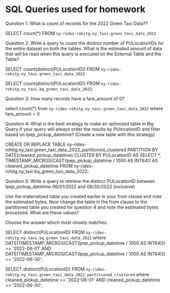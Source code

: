 # SQL Queries used for homework

Question 1: What is count of records for the 2022 Green Taxi Data??

SELECT count(*) FROM `ny-rides-rohitg.ny_taxi.green_taxi_data_2022`

Question 2: Write a query to count the distinct number of PULocationIDs for the entire dataset on both the tables.
What is the estimated amount of data that will be read when this query is executed on the External Table and the Table?

SELECT count(distinct(PULocationID)) FROM `ny-rides-rohitg.ny_taxi.green_taxi_data_2022`

SELECT count(distinct(PULocationID)) FROM `ny-rides-rohitg.ny_taxi.bq_green_taxi_data_2022`;

Question 3: How many records have a fare_amount of 0?

select count(*) from `ny-rides-rohitg.ny_taxi.green_taxi_data_2022` where fare_amount = 0

Question 4: What is the best strategy to make an optimized table in Big Query if your query will always order the results by PUlocationID and filter based on lpep_pickup_datetime? (Create a new table with this strategy)

CREATE OR REPLACE TABLE ny-rides-rohitg.ny_taxi.green_taxi_data_2022_partitioned_clustered
PARTITION BY DATE(cleaned_pickup_datetime)
CLUSTER BY PULocationID AS
SELECT *, TIMESTAMP_MICROS(CAST(lpep_pickup_datetime / 1000 AS INT64)) AS cleaned_pickup_datetime 
FROM ny-rides-rohitg.ny_taxi.bq_green_taxi_data_2022;


Question 5: Write a query to retrieve the distinct PULocationID between lpep_pickup_datetime 06/01/2022 and 06/30/2022 (inclusive)

Use the materialized table you created earlier in your from clause and note the estimated bytes. Now change the table in the from clause to the partitioned table you created for question 4 and note the estimated bytes processed. What are these values?

Choose the answer which most closely matches.


SELECT distinct(PULocationID) FROM `ny-rides-rohitg.ny_taxi.bq_green_taxi_data_2022` 
where DATE(TIMESTAMP_MICROS(CAST(lpep_pickup_datetime / 1000 AS INT64))) >= '2022-06-01'
AND DATE(TIMESTAMP_MICROS(CAST(lpep_pickup_datetime / 1000 AS INT64))) <= '2022-06-30';

SELECT distinct(PULocationID) FROM `ny-rides-rohitg.ny_taxi.green_taxi_data_2022_partitioned_clustered` 
where cleaned_pickup_datetime >= '2022-06-01'
AND cleaned_pickup_datetime <= '2022-06-30';





